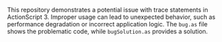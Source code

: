This repository demonstrates a potential issue with trace statements in ActionScript 3.  Improper usage can lead to unexpected behavior, such as performance degradation or incorrect application logic. The `bug.as` file shows the problematic code, while `bugSolution.as` provides a solution.